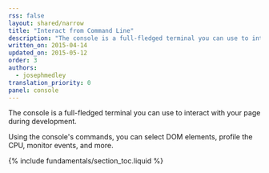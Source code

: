 ```yaml
---
rss: false
layout: shared/narrow
title: "Interact from Command Line"
description: "The console is a full-fledged terminal you can use to interact with your page during development."
written_on: 2015-04-14
updated_on: 2015-05-12
order: 3
authors:
  - josephmedley
translation_priority: 0
panel: console
---
```


<p class="intro">
  The console is a full-fledged terminal you can use to interact with your page during development.
</p>

Using the console's commands,
you can select DOM elements, profile the CPU, monitor events, and more.

{% include fundamentals/section_toc.liquid %}
